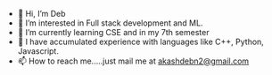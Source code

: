 - 👋 Hi, I’m Deb
- 👀 I’m interested in Full stack development and ML.
- 🌱 I’m currently learning CSE and in my 7th semester
- 💞️ I have accumulated experience with languages like C++, Python, Javascript. 
- 📫 How to reach me.....just mail me at akashdebn2@gmail.com

<!---
iDream2/iDream2 is a ✨ special ✨ repository because its `README.md` (this file) appears on your GitHub profile.
You can click the Preview link to take a look at your changes.
--->
